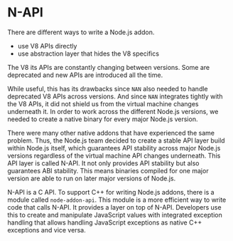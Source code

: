# N-API

There are different ways to write a Node.js addon.

- use V8 APIs directly
- use abstraction layer that hides the V8 specifics

The V8 its APIs are constantly changing between versions.
Some are deprecated and new APIs are introduced all the time.

While useful, this has its drawbacks
since `NAN` also needed to handle deprecated V8 APIs across versions.
And since `NAN` integrates tightly with the V8 APIs,
it did not shield us from the virtual machine changes underneath it.
In order to work across the different Node.js versions,
we needed to create a native binary for every major Node.js version.

There were many other native addons that have experienced the same problem.
Thus, the Node.js team decided to create a stable API layer build within Node.js itself,
which guarantees API stability across major Node.js versions
regardless of the virtual machine API changes underneath.
This API layer is called N-API.
It not only provides API stability but also guarantees ABI stability.
This means binaries compiled for one major version
are able to run on later major versions of Node.js.

N-API is a C API.
To support C++ for writing Node.js addons,
there is a module called `node-addon-api`.
This module is a more efficient way to write code that calls N-API.
It provides a layer on top of N-API.
Developers use this to create and manipulate JavaScript values
with integrated exception handling
that allows handling JavaScript exceptions as native C++ exceptions and vice versa.
